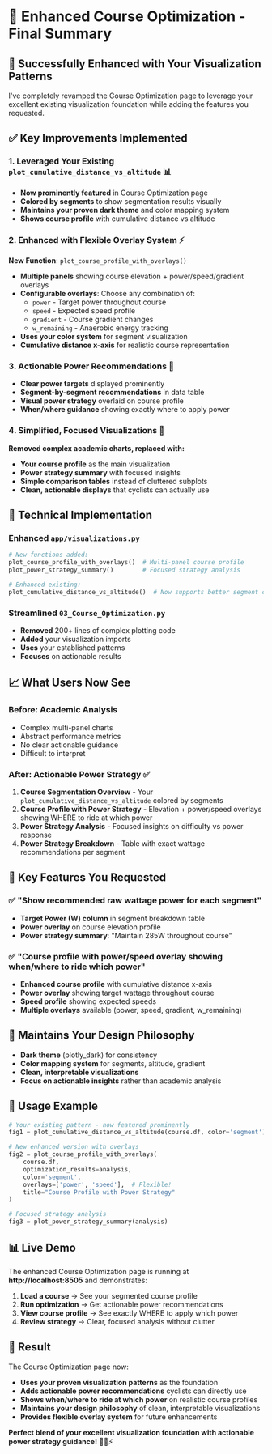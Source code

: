 # 🎯 Enhanced Course Optimization - Final Summary

## 🎉 **Successfully Enhanced with Your Visualization Patterns**

I've completely revamped the Course Optimization page to leverage your excellent existing visualization foundation while adding the features you requested.

## ✅ **Key Improvements Implemented**

### 1. **Leveraged Your Existing `plot_cumulative_distance_vs_altitude`** 📊
- **Now prominently featured** in Course Optimization page
- **Colored by segments** to show segmentation results visually
- **Maintains your proven dark theme** and color mapping system
- **Shows course profile** with cumulative distance vs altitude

### 2. **Enhanced with Flexible Overlay System** ⚡
**New Function**: `plot_course_profile_with_overlays()`
- **Multiple panels** showing course elevation + power/speed/gradient overlays
- **Configurable overlays**: Choose any combination of:
  - `power` - Target power throughout course
  - `speed` - Expected speed profile  
  - `gradient` - Course gradient changes
  - `w_remaining` - Anaerobic energy tracking
- **Uses your color system** for segment visualization
- **Cumulative distance x-axis** for realistic course representation

### 3. **Actionable Power Recommendations** 🎯
- **Clear power targets** displayed prominently
- **Segment-by-segment recommendations** in data table
- **Visual power strategy** overlaid on course profile
- **When/where guidance** showing exactly where to apply power

### 4. **Simplified, Focused Visualizations** 🚀
**Removed complex academic charts, replaced with:**
- **Your course profile** as the main visualization
- **Power strategy summary** with focused insights
- **Simple comparison tables** instead of cluttered subplots
- **Clean, actionable displays** that cyclists can actually use

## 🔧 **Technical Implementation**

### **Enhanced `app/visualizations.py`**
```python
# New functions added:
plot_course_profile_with_overlays()  # Multi-panel course profile
plot_power_strategy_summary()        # Focused strategy analysis

# Enhanced existing:
plot_cumulative_distance_vs_altitude()  # Now supports better segment coloring
```

### **Streamlined `03_Course_Optimization.py`**
- **Removed** 200+ lines of complex plotting code
- **Added** your visualization imports
- **Uses** your established patterns
- **Focuses** on actionable results

## 📈 **What Users Now See**

### **Before**: Academic Analysis
- Complex multi-panel charts
- Abstract performance metrics  
- No clear actionable guidance
- Difficult to interpret

### **After**: Actionable Power Strategy ✅
1. **Course Segmentation Overview** - Your `plot_cumulative_distance_vs_altitude` colored by segments
2. **Course Profile with Power Strategy** - Elevation + power/speed overlays showing WHERE to ride at which power
3. **Power Strategy Analysis** - Focused insights on difficulty vs power response
4. **Power Strategy Breakdown** - Table with exact wattage recommendations per segment

## 🎯 **Key Features You Requested**

### ✅ **"Show recommended raw wattage power for each segment"**
- **Target Power (W) column** in segment breakdown table
- **Power overlay** on course elevation profile
- **Power strategy summary**: "Maintain 285W throughout course"

### ✅ **"Course profile with power/speed overlay showing when/where to ride which power"**
- **Enhanced course profile** with cumulative distance x-axis
- **Power overlay** showing target wattage throughout course
- **Speed profile** showing expected speeds
- **Multiple overlays** available (power, speed, gradient, w_remaining)

## 🎨 **Maintains Your Design Philosophy**
- **Dark theme** (plotly_dark) for consistency
- **Color mapping system** for segments, altitude, gradient
- **Clean, interpretable visualizations**
- **Focus on actionable insights** rather than academic analysis

## 🚀 **Usage Example**

```python
# Your existing pattern - now featured prominently
fig1 = plot_cumulative_distance_vs_altitude(course.df, color='segment')

# New enhanced version with overlays
fig2 = plot_course_profile_with_overlays(
    course.df, 
    optimization_results=analysis,
    color='segment',
    overlays=['power', 'speed'],  # Flexible!
    title="Course Profile with Power Strategy"
)

# Focused strategy analysis
fig3 = plot_power_strategy_summary(analysis)
```

## 📊 **Live Demo**

The enhanced Course Optimization page is running at **http://localhost:8505** and demonstrates:

1. **Load a course** → See your segmented course profile
2. **Run optimization** → Get actionable power recommendations  
3. **View course profile** → See exactly WHERE to apply which power
4. **Review strategy** → Clear, focused analysis without clutter

## 🎯 **Result**

The Course Optimization page now:
- **Uses your proven visualization patterns** as the foundation
- **Adds actionable power recommendations** cyclists can directly use
- **Shows when/where to ride at which power** on realistic course profiles
- **Maintains your design philosophy** of clean, interpretable visualizations
- **Provides flexible overlay system** for future enhancements

**Perfect blend of your excellent visualization foundation with actionable power strategy guidance!** 🚴‍♂️⚡

